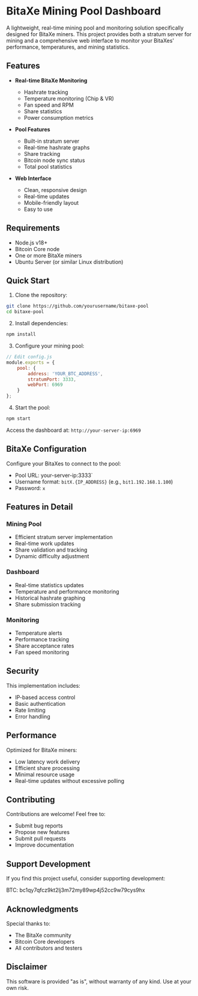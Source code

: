 # BitaXe Mining Pool Dashboard

A lightweight, real-time mining pool and monitoring solution specifically designed for BitaXe miners. This project provides both a stratum server for mining and a comprehensive web interface to monitor your BitaXes' performance, temperatures, and mining statistics.

## Features

- **Real-time BitaXe Monitoring**
  - Hashrate tracking
  - Temperature monitoring (Chip & VR)
  - Fan speed and RPM
  - Share statistics
  - Power consumption metrics

- **Pool Features**
  - Built-in stratum server
  - Real-time hashrate graphs
  - Share tracking
  - Bitcoin node sync status
  - Total pool statistics

- **Web Interface**
  - Clean, responsive design
  - Real-time updates
  - Mobile-friendly layout
  - Easy to use

## Requirements

- Node.js v18+
- Bitcoin Core node
- One or more BitaXe miners
- Ubuntu Server (or similar Linux distribution)

## Quick Start

1. Clone the repository:
```bash
git clone https://github.com/yourusername/bitaxe-pool
cd bitaxe-pool
```

2. Install dependencies:
```bash
npm install
```

3. Configure your mining pool:
```javascript
// Edit config.js
module.exports = {
    pool: {
        address: 'YOUR_BTC_ADDRESS',
        stratumPort: 3333,
        webPort: 6969
    }
};
```

4. Start the pool:
```bash
npm start
```

Access the dashboard at: `http://your-server-ip:6969`

## BitaXe Configuration

Configure your BitaXes to connect to the pool:
- Pool URL: your-server-ip:3333`
- Username format: `bitX.{IP_ADDRESS}` (e.g., `bit1.192.168.1.100`)
- Password: `x`

## Features in Detail

### Mining Pool
- Efficient stratum server implementation
- Real-time work updates
- Share validation and tracking
- Dynamic difficulty adjustment

### Dashboard
- Real-time statistics updates
- Temperature and performance monitoring
- Historical hashrate graphing
- Share submission tracking

### Monitoring
- Temperature alerts
- Performance tracking
- Share acceptance rates
- Fan speed monitoring

## Security

This implementation includes:
- IP-based access control
- Basic authentication
- Rate limiting
- Error handling

## Performance

Optimized for BitaXe miners:
- Low latency work delivery
- Efficient share processing
- Minimal resource usage
- Real-time updates without excessive polling

## Contributing

Contributions are welcome! Feel free to:
- Submit bug reports
- Propose new features
- Submit pull requests
- Improve documentation

## Support Development

If you find this project useful, consider supporting development:

BTC: bc1qy7qfcz9kt2lj3m72my89wp4j52cc9w79cys9hx


## Acknowledgments

Special thanks to:
- The BitaXe community
- Bitcoin Core developers
- All contributors and testers

## Disclaimer

This software is provided "as is", without warranty of any kind. Use at your own risk.
